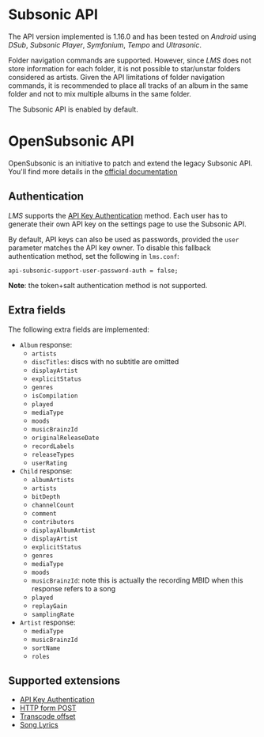 # Subsonic API
The API version implemented is 1.16.0 and has been tested on _Android_ using _DSub_, _Subsonic Player_, _Symfonium_, _Tempo_ and  _Ultrasonic_.

Folder navigation commands are supported. However, since _LMS_ does not store information for each folder, it is not possible to star/unstar folders considered as artists.
Given the API limitations of folder navigation commands, it is recommended to place all tracks of an album in the same folder and not to mix multiple albums in the same folder.

The Subsonic API is enabled by default.

# OpenSubsonic API
OpenSubsonic is an initiative to patch and extend the legacy Subsonic API. You'll find more details in the [official documentation](https://opensubsonic.netlify.app/)

## Authentication
_LMS_ supports the [API Key Authentication](https://opensubsonic.netlify.app/docs/extensions/apikeyauth/) method. Each user has to generate their own API key on the settings page to use the Subsonic API.

By default, API keys can also be used as passwords, provided the `user` parameter matches the API key owner. To disable this fallback authentication method, set the following in `lms.conf`:
```
api-subsonic-support-user-password-auth = false;
```

__Note__: the token+salt authentication method is not supported.

## Extra fields
The following extra fields are implemented:
* `Album` response:
  * `artists`
  * `discTitles`: discs with no subtitle are omitted
  * `displayArtist`
  * `explicitStatus`
  * `genres`
  * `isCompilation`
  * `played`
  * `mediaType`
  * `moods`
  * `musicBrainzId`
  * `originalReleaseDate`
  * `recordLabels`
  * `releaseTypes`
  * `userRating`
* `Child` response:
  * `albumArtists`
  * `artists`
  * `bitDepth`
  * `channelCount`
  * `comment`
  * `contributors`
  * `displayAlbumArtist`
  * `displayArtist`
  * `explicitStatus`
  * `genres`
  * `mediaType`
  * `moods`
  * `musicBrainzId`: note this is actually the recording MBID when this response refers to a song
  * `played`
  * `replayGain`
  * `samplingRate`
* `Artist` response:
  * `mediaType`
  * `musicBrainzId`
  * `sortName`
  * `roles`

## Supported extensions
* [API Key Authentication](https://opensubsonic.netlify.app/docs/extensions/apikeyauth/)
* [HTTP form POST](https://opensubsonic.netlify.app/docs/extensions/formpost/)
* [Transcode offset](https://opensubsonic.netlify.app/docs/extensions/transcodeoffset/)
* [Song Lyrics](https://opensubsonic.netlify.app/docs/extensions/songlyrics/)
